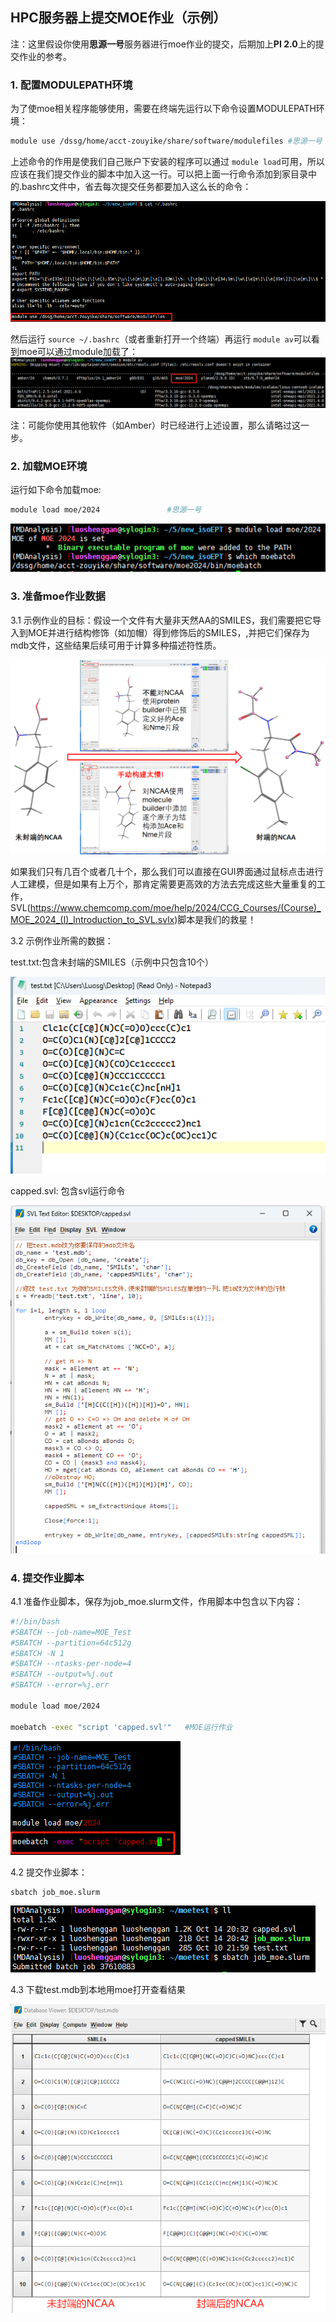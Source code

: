 ## HPC服务器上提交MOE作业（示例）

注：这里假设你使用**思源一号**服务器进行moe作业的提交，后期加上**PI 2.0**上的提交作业的参考。

### 1. 配置MODULEPATH环境

为了使moe相关程序能够使用，需要在终端先运行以下命令设置MODULEPATH环境：

```bash
module use /dssg/home/acct-zouyike/share/software/modulefiles #思源一号
```

上述命令的作用是使我们自己账户下安装的程序可以通过 `module load`可用，所以应该在我们提交作业的脚本中加入这一行。可以把上面一行命令添加到家目录中的.bashrc文件中，省去每次提交任务都要加入这么长的命令：

![1728895975533](image/README/1728895975533.png)

然后运行 `source ~/.bashrc`（或者重新打开一个终端）再运行 `module av`可以看到moe可以通过module加载了：![1728896285826](image/README/1728896285826.png)

注：可能你使用其他软件（如Amber）时已经进行上述设置，那么请略过这一步。

### 2. 加载MOE环境

运行如下命令加载moe:

```bash
module load moe/2024               #思源一号
```

![1728896467686](image/README/1728896467686.png)

### 3. 准备moe作业数据

3.1 示例作业的目标：假设一个文件有大量非天然AA的SMILES，我们需要把它导入到MOE并进行结构修饰（如加帽）得到修饰后的SMILES，,并把它们保存为mdb文件，这些结果后续可用于计算多种描述符性质。

![1728908614349](image/README/1728908614349.png)

如果我们只有几百个或者几十个，那么我们可以直接在GUI界面通过鼠标点击进行人工建模，但是如果有上万个，那肯定需要更高效的方法去完成这些大量重复的工作，SVL(https://www.chemcomp.com/moe/help/2024/CCG_Courses/(Course)_MOE_2024_(I)_Introduction_to_SVL.svlx)脚本是我们的救星！

3.2 示例作业所需的数据：

   test.txt:包含未封端的SMILES（示例中只包含10个）

![1728908972072](image/README/1728908972072.png)

   capped.svl: 包含svl运行命令

![1728909173876](image/README/1728909173876.png)

### 4. 提交作业脚本

4.1 准备作业脚本，保存为job_moe.slurm文件，作用脚本中包含以下内容：

```bash
#!/bin/bash
#SBATCH --job-name=MOE_Test
#SBATCH --partition=64c512g
#SBATCH -N 1 
#SBATCH --ntasks-per-node=4
#SBATCH --output=%j.out
#SBATCH --error=%j.err

module load moe/2024

moebatch -exec "script 'capped.svl'"   #MOE运行作业
```

![1728910098344](image/README/1728910098344.png)

4.2 提交作业脚本：

```bash
sbatch job_moe.slurm
```

![1728909897984](image/README/1728909897984.png)

4.3 下载test.mdb到本地用moe打开查看结果

![1728910058572](image/README/1728910058572.png)
